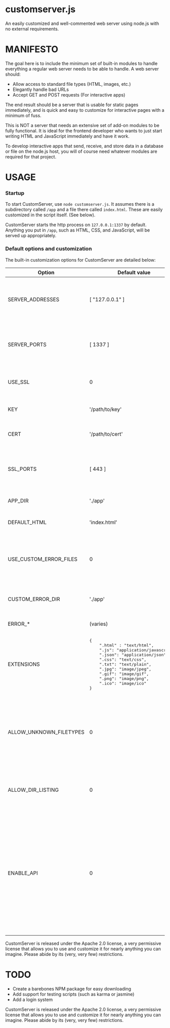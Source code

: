 # customserver.js
An easily customized and well-commented web server using node.js with no external requirements.

# MANIFESTO
The goal here is to include the minimum set of built-in modules to handle everything a regular web server needs to be able to handle. A web server should:
* Allow access to standard file types (HTML, images, etc.)
* Elegantly handle bad URLs
* Accept GET and POST requests (For interactive apps)

The end result should be a server that is usable for static pages immediately, and is quick and easy to customize for interactive pages with a minimum of fuss.

This is NOT a server that needs an extensive set of add-on modules to be fully functional. It is ideal for the frontend developer who wants to just start writing HTML and JavaScript immediately and have it work.

To develop interactive apps that send, receive, and store data in a database or file on the node.js host, you will of course need whatever modules are required for that project.

# USAGE
### Startup
To start CustomServer, use `node customserver.js`. It assumes there is a subdirectory called `/app` and a file there called `index.html`. These are easily customized in the script itself. (See below).

CustomServer starts the http process on `127.0.0.1:1337` by default. Anything you put in `/app`, such as HTML, CSS, and JavaScript, will be served up appropriately.

### Default options and customization
The built-in customization options for CustomServer are detailed below:

<table>
                <thead>
                    <tr>
                        <th>Option</th>
                        <th>Default value</th>
                        <th>Explanation</th>
                    </tr>
                </thead>
                <tbody>
                    <tr>
                        <td>SERVER_ADDRESSES</td>
                        <td>[ "127.0.0.1" ]</td>
                        <td><p>This is an array of addresses. CustomServer will start a listener on each address specified.</p>
                            <p>Example:</p>
<pre>
var SERVER_ADDRESSES = [ "192.168.1.1", "10.0.0.1" ];
</pre>
                        </td>
                    </tr>
                    <tr>
                        <td>SERVER_PORTS</td>
                        <td>[ 1337 ]</td>
                        <td><p>This is an array of ports. CustomServer will use each port you specify.</p>
                            <p>Example:</p>
<pre>
var SERVER_PORTS = [ 8080, 1234, 80 ];
</pre>
                        </td>
                    </tr>
                    <tr>
                        <td>USE_SSL</td>
                        <td>0</td>
                        <td><p>A value of 0 tells CustomServer to use HTTP.</p>
                            <p>A value of 1 tells CustomServer to use HTTPS.</p>
                        </td>
                    </tr>
                    <tr>
                        <td>KEY</td>
                        <td>'/path/to/key'</td>
                        <td><p>The path to the server's SSL key (only used if USE_SSL is set to 1)</p>
                        </td>
                    </tr>
                    <tr>
                        <td>CERT</td>
                        <td>'/path/to/cert'</td>
                        <td><p>The path to the server's SSL certificate (only used if USE_SSL is set to 1)</p>
                        </td>
                    </tr>
                    <tr>
                        <td>SSL_PORTS</td>
                        <td>[ 443 ]</td>
                        <td><p>This is an array of ports. CustomServer will use these ports if SSL is enabled.</p>
                            <p>Example:</p>
<pre>
var SSL_PORTS = [ 443, 567 ];
</pre>
                        </td>
                    </tr>
                    <tr>
                        <td>APP_DIR</td>
                        <td>'./app'</td>
                        <td><p>The path to the server's root directory</p>
                        </td>
                    </tr>
                    <tr>
                        <td>DEFAULT_HTML</td>
                        <td>'index.html'</td>
                        <td><p>The default file to load if none is specified in the client request</p>
                        </td>
                    </tr>
                    <tr>
                        <td>USE_CUSTOM_ERROR_FILES</td>
                        <td>0</td>
                        <td><p>CustomServer provides default error messages, but if you want to use your own (for instance, a custom 404), set this to 1 and create your own error pages.</p>
                            <p>Custom error files are in the format &lt;error&gt;.html. For example, <strong>404.html</strong>.</p>
                        </td>
                    </tr>
                    <tr>
                        <td>CUSTOM_ERROR_DIR</td>
                        <td>'./app'</td>
                        <td><p>If you are using custom error pages, this is the directory they are pulled from. Usually, it's safe to keep this the same as the root ('./app') directory.</p>
                        </td>
                    </tr>
                    <tr>
                        <td>ERROR_*</td>
                        <td>(varies)</td>
                        <td><p>Default text to display on an error page.</p>
                        </td>
                    </tr>
                    <tr>
                        <td>EXTENSIONS</td>
                        <td>
<pre>
{
    ".html" : "text/html",          
    ".js": "application/javascript",
    ".json": "application/json", 
    ".css": "text/css",
    ".txt": "text/plain",
    ".jpg": "image/jpeg",
    ".gif": "image/gif",
    ".png": "image/png",
    ".ico": "image/ico"
}
</pre>
                        </td>
                        <td><p>This associative array lists the extensions and associated mimetypes CustomServer can process by default. It can be added to as needed.</p>
                        </td>
                    </tr>
                    <tr>
                        <td>ALLOW_UNKNOWN_FILETYPES</td>
                        <td>0</td>
                        <td><p>A value of 0 tells CustomServer to reject attempts to access files with unrecognized extensions, even if they are present on the server.</p>
                            <p>A value of 1 tells CustomServer to allow access to files with unrecognized extensions. CustomServer will attempt to recognize the file's mimetype automatically.</p>
                            <p>NOTE: Mimetype detection is only supported on Linux at this time.</p>
                        </td>
                    </tr>
                    <tr>
                        <td>ALLOW_DIR_LISTING</td>
                        <td>0</td>
                        <td><p>A value of 0 tells CustomServer to reject attempts to view directories.</p>
                            <p>A value of 1 tells CustomServer to allow directory listing.</p>
                        </td>
                    </tr>
                    <tr>
                        <td>ENABLE_API</td>
                        <td>0</td>
                        <td><p>This is the heart of CustomServer. All other options are for displaying static content. But most web apps need to be able to respond to things like POST requests and attempts to retrieve data in ways that involve instructing the server to perform certain tasks, rather than just displaying a file.</p>
                            <p>if ENABLE_API is set to 1, CustomServer will pass all POSTs, and any GETs that request something other than a file or directory that is present on the server, to a function called <em>processAPI()</em>. It is this function's job to determine what needs to be done with the POST or GET it receives.</p>
                            <p>By default, <em>processAPI()</em> only contains placeholders. It is up to the web developer to populate the function with appropriate mechanisms for responding to the POST and GET requests.</p>
                        </td>
                    </tr>
                </tbody>
            </table>

CustomServer is released under the Apache 2.0 license, a very permissive license that allows you to use and customize it for nearly anything you can imagine. Please abide by its (very, very few) restrictions.

# TODO
* Create a barebones NPM package for easy downloading
* Add support for testing scripts (such as karma or jasmine)
* Add a login system

CustomServer is released under the Apache 2.0 license, a very permissive license that allows you to use and customize it for nearly anything you can imagine. Please abide by its (very, very few) restrictions.


